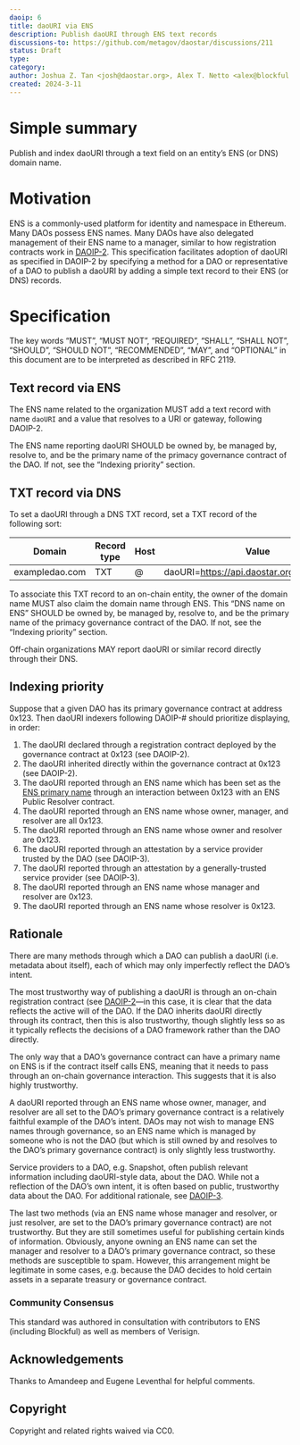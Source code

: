```yaml
---
daoip: 6
title: daoURI via ENS
description: Publish daoURI through ENS text records
discussions-to: https://github.com/metagov/daostar/discussions/211
status: Draft
type: 
category: 
author: Joshua Z. Tan <josh@daostar.org>, Alex T. Netto <alex@blockful.io>
created: 2024-3-11
---
```


# Simple summary
Publish and index daoURI through a text field on an entity’s ENS (or DNS) domain name.

# Motivation
ENS is a commonly-used platform for identity and namespace in Ethereum. Many DAOs possess ENS names. Many DAOs have also delegated management of their ENS name to a manager, similar to how registration contracts work in [DAOIP-2](daoip-2.md). This specification facilitates adoption of daoURI as specified in DAOIP-2 by specifying a method for a DAO or representative of a DAO to publish a daoURI by adding a simple text record to their ENS (or DNS) records.

# Specification
The key words “MUST”, “MUST NOT”, “REQUIRED”, “SHALL”, “SHALL NOT”, “SHOULD”, “SHOULD NOT”, “RECOMMENDED”, “MAY”, and “OPTIONAL” in this document are to be interpreted as described in RFC 2119.

## Text record via ENS
The ENS name related to the organization MUST add a text record with name `daoURI` and a value that resolves to a URI or gateway, following DAOIP-2.

The ENS name reporting daoURI SHOULD be owned by, be managed by, resolve to, and be the primary name of the primacy governance contract of the DAO. If not, see the “Indexing priority” section.

## TXT record via DNS
To set a daoURI through a DNS TXT record, set a TXT record of the following sort:

| Domain         | Record type | Host | Value                                     | TTL       |
| -------------- | ----------- | ---- | ----------------------------------------- | --------- |
| exampledao.com | TXT         | @    | daoURI=https://api.daostar.org/exampleDAO | Automatic |

To associate this TXT record to an on-chain entity, the owner of the domain name MUST also claim the domain name through ENS. This “DNS name on ENS” SHOULD be owned by, be managed by, resolve to, and be the primary name of the primacy governance contract of the DAO. If not, see the “Indexing priority” section.

Off-chain organizations MAY report daoURI or similar record directly through their DNS.

## Indexing priority
Suppose that a given DAO has its primary governance contract at address 0x123. Then daoURI indexers following DAOIP-# should prioritize displaying, in order:

1. The daoURI declared through a registration contract deployed by the governance contract at 0x123 (see DAOIP-2).
2. The daoURI inherited directly within the governance contract at 0x123 (see DAOIP-2).
3. The daoURI reported through an ENS name which has been set as the [ENS primary name](https://support.ens.domains/en/articles/7890756-the-primary-name) through an interaction between 0x123 with an ENS Public Resolver contract.
4. The daoURI reported through an ENS name whose owner, manager, and resolver are all 0x123.
5. The daoURI reported through an ENS name whose owner and resolver are 0x123.
6. The daoURI reported through an attestation by a service provider trusted by the DAO (see DAOIP-3).
7. The daoURI reported through an attestation by a generally-trusted service provider (see DAOIP-3).
8. The daoURI reported through an ENS name whose manager and resolver are 0x123.
9. The daoURI reported through an ENS name whose resolver is 0x123.

## Rationale
There are many methods through which a DAO can publish a daoURI (i.e. metadata about itself), each of which may only imperfectly reflect the DAO’s intent.

The most trustworthy way of publishing a daoURI is through an on-chain registration contract (see [DAOIP-2](daoip-2.md)—in this case, it is clear that the data reflects the active will of the DAO. If the DAO inherits daoURI directly through its contract, then this is also trustworthy, though slightly less so as it typically reflects the decisions of a DAO framework rather than the DAO directly.

The only way that a DAO’s governance contract can have a primary name on ENS is if the contract itself calls ENS, meaning that it needs to pass through an on-chain governance interaction. This suggests that it is also highly trustworthy.

A daoURI reported through an ENS name whose owner, manager, and resolver are all set to the DAO’s primary governance contract is a relatively faithful example of the DAO’s intent. DAOs may not wish to manage ENS names through governance, so an ENS name which is managed by someone who is not the DAO (but which is still owned by and resolves to the DAO’s primary governance contract) is only slightly less trustworthy.

Service providers to a DAO, e.g. Snapshot, often publish relevant information including daoURI-style data, about the DAO. While not a reflection of the DAO’s own intent, it is often based on public, trustworthy data about the DAO. For additional rationale, see [DAOIP-3](daoip-3.md).

The last two methods (via an ENS name whose manager and resolver, or just resolver, are set to the DAO’s primary governance contract) are not trustworthy. But they are still sometimes useful for publishing certain kinds of information. Obviously, anyone owning an ENS name can set the manager and resolver to a DAO’s primary governance contract, so these methods are susceptible to spam. However, this arrangement might be legitimate in some cases, e.g. because the DAO decides to hold certain assets in a separate treasury or governance contract.

### Community Consensus
This standard was authored in consultation with contributors to ENS (including Blockful) as well as members of Verisign.

## Acknowledgements
Thanks to Amandeep and Eugene Leventhal for helpful comments.

## Copyright
Copyright and related rights waived via CC0.
